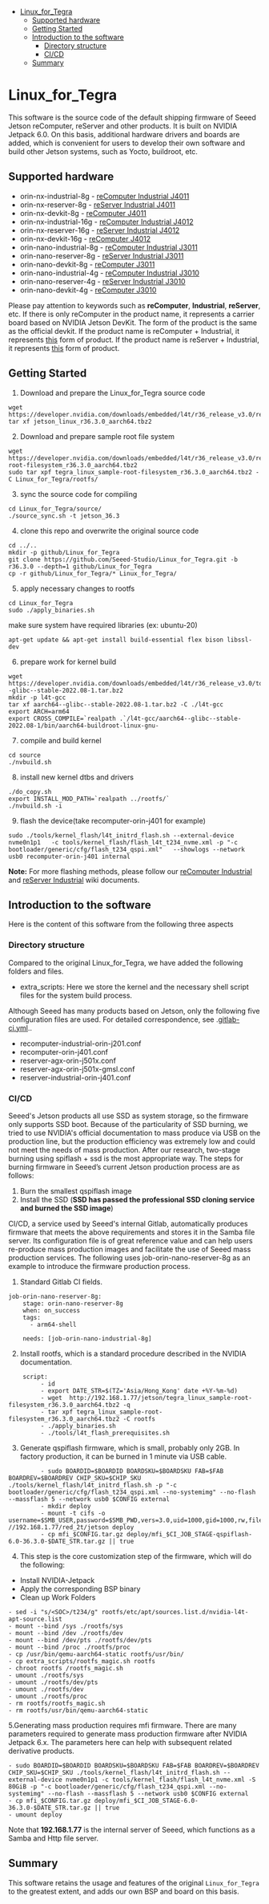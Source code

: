 - [Linux_for_Tegra](#Linux_for_Tegra)
    - [Supported hardware](#supported-hardware)
    - [Getting Started](#getting-started)
    - [Introduction to the software](#introduction-to-the-software)
        - [Directory structure](directory-structure)
        - [CI/CD](#cicd)
    - [Summary](#summary)

# Linux_for_Tegra

This software is the source code of the default shipping firmware of Seeed Jetson reComputer, reServer and other products. It is built on NVIDIA Jetpack 6.0. On this basis, additional hardware drivers and boards are added, which is convenient for users to develop their own software and build other Jetson systems, such as Yocto, buildroot, etc.

## Supported hardware 

- orin-nx-industrial-8g - [reComputer Industrial J4011](https://www.seeedstudio.com/reComputer-Industrial-J4011-p-5681.html)
- orin-nx-reserver-8g - [reServer Industrial J4011](https://www.seeedstudio.com/reServer-industrial-J4011-p-5748.html)
- orin-nx-devkit-8g - [reComputer J4011](https://www.seeedstudio.com/reComputer-J4011-p-5585.html)
- orin-nx-industrial-16g - [reComputer Industrial J4012](https://www.seeedstudio.com/reComputer-Industrial-J4012-p-5684.html)
- orin-nx-reserver-16g - [reServer Industrial J4012](https://www.seeedstudio.com/reServer-industrial-J4012-p-5747.html)
- orin-nx-devkit-16g - [reComputer J4012](https://www.seeedstudio.com/reComputer-J4012-p-5586.html)
- orin-nano-industrial-8g - [reComputer Industrial J3011](https://www.seeedstudio.com/reComputer-Industrial-J3011-p-5682.html)
- orin-nano-reserver-8g - [reServer Industrial J3011](https://www.seeedstudio.com/reServer-industrial-J3011-p-5750.html)
- orin-nano-devkit-8g - [reComputer J3011](https://www.seeedstudio.com/reComputer-J3011-p-5590.html)
- orin-nano-industrial-4g - [reComputer Industrial J3010](https://www.seeedstudio.com/reComputer-Industrial-J3010-p-5686.html)
- orin-nano-reserver-4g - [reServer Industrial J3010](https://www.seeedstudio.com/reServer-industrial-J3010-p-5749.html)
- orin-nano-devkit-4g - [reComputer J3010](https://www.seeedstudio.com/reComputer-J3010-p-5589.html)

Please pay attention to keywords such as **reComputer**, **Industrial**, **reServer**, etc. If there is only reComputer in the product name, it represents a carrier board based on NVIDIA Jetson DevKit. The form of the product is the same as the official devkit. If the product name is reComputer + Industrial, it represents [this](https://wiki.seeedstudio.com/reComputer_Industrial_Getting_Started/) form of product. If the product name is reServer + Industrial, it represents [this](https://wiki.seeedstudio.com/reServer_Industrial_Getting_Started/) form of product.

## Getting Started

1. Download and prepare the Linux_for_Tegra source code
```
wget https://developer.nvidia.com/downloads/embedded/l4t/r36_release_v3.0/release/jetson_linux_r36.3.0_aarch64.tbz2
tar xf jetson_linux_r36.3.0_aarch64.tbz2
```

2. Download and prepare sample root file system
```
wget https://developer.nvidia.com/downloads/embedded/l4t/r36_release_v3.0/release/tegra_linux_sample-root-filesystem_r36.3.0_aarch64.tbz2
sudo tar xpf tegra_linux_sample-root-filesystem_r36.3.0_aarch64.tbz2 -C Linux_for_Tegra/rootfs/
```

3. sync the source code for compiling
```
cd Linux_for_Tegra/source/
./source_sync.sh -t jetson_36.3
```
4. clone this repo and overwrite the original source code
```
cd ../..
mkdir -p github/Linux_for_Tegra
git clone https://github.com/Seeed-Studio/Linux_for_Tegra.git -b r36.3.0 --depth=1 github/Linux_for_Tegra
cp -r github/Linux_for_Tegra/* Linux_for_Tegra/
```

5. apply necessary changes to rootfs
```
cd Linux_for_Tegra
sudo ./apply_binaries.sh
```
make sure system have required libraries (ex: ubuntu-20)
```
apt-get update && apt-get install build-essential flex bison libssl-dev
```

6. prepare work for kernel build
```
wget https://developer.nvidia.com/downloads/embedded/l4t/r36_release_v3.0/toolchain/aarch64--glibc--stable-2022.08-1.tar.bz2
mkdir -p l4t-gcc
tar xf aarch64--glibc--stable-2022.08-1.tar.bz2 -C ./l4t-gcc
export ARCH=arm64
export CROSS_COMPILE=`realpath .`/l4t-gcc/aarch64--glibc--stable-2022.08-1/bin/aarch64-buildroot-linux-gnu-
```

7. compile and build kernel
```
cd source
./nvbuild.sh
```

8. install new kernel dtbs and drivers
```
./do_copy.sh
export INSTALL_MOD_PATH=`realpath ../rootfs/`
./nvbuild.sh -i
```

9. flash the device(take recomputer-orin-j401 for example)
```
sudo ./tools/kernel_flash/l4t_initrd_flash.sh --external-device nvme0n1p1   -c tools/kernel_flash/flash_l4t_t234_nvme.xml -p "-c bootloader/generic/cfg/flash_t234_qspi.xml"   --showlogs --network usb0 recomputer-orin-j401 internal
```

**Note:** For more flashing methods, please follow our [reComputer Industrial](https://wiki.seeedstudio.com/reComputer_Industrial_Getting_Started/#different-methods-of-flashing) and [reServer Industrial](https://wiki.seeedstudio.com/reServer_Industrial_Getting_Started/#different-methods-of-flashing) wiki documents.

## Introduction to the software

Here is the content of this software from the following three aspects

### Directory structure

Compared to the original Linux_for_Tegra, we have added the following folders and files.

- extra_scripts: Here we store the kernel and the necessary shell script files for the system build process.

Although Seeed has many products based on Jetson, only the following five configuration files are used. For detailed correspondence, see .[gitlab-ci.yml](./.gitlab-ci.yml)..

- recomputer-industrial-orin-j201.conf
- recomputer-orin-j401.conf
- reserver-agx-orin-j501x.conf
- reserver-agx-orin-j501x-gmsl.conf
- reserver-industrial-orin-j401.conf

### CI/CD

Seeed's Jetson products all use SSD as system storage, so the firmware only supports SSD boot. Because of the particularity of SSD burning, we tried to use NVIDIA's official documentation to mass produce via USB on the production line, but the production efficiency was extremely low and could not meet the needs of mass production. After our research, two-stage burning using spiflash + ssd is the most appropriate way. The steps for burning firmware in Seeed’s current Jetson production process are as follows:

1. Burn the smallest qspiflash image
2. Install the SSD (**SSD has passed the professional SSD cloning service and burned the SSD image**)

CI/CD, a service used by Seeed's internal Gitlab, automatically produces firmware that meets the above requirements and stores it in the Samba file server. Its configuration file is of great reference value and can help users re-produce mass production images and facilitate the use of Seeed mass production services. The following uses job-orin-nano-reserver-8g as an example to introduce the firmware production process.

1. Standard Gitlab CI fields.

```
job-orin-nano-reserver-8g:
    stage: orin-nano-reserver-8g
    when: on_success
    tags:
      - arm64-shell

    needs: [job-orin-nano-industrial-8g]
```

2. Install rootfs, which is a standard procedure described in the NVIDIA documentation.

```
    script:
         - id
         - export DATE_STR=$(TZ='Asia/Hong_Kong' date +%Y-%m-%d)
         - wget  http://192.168.1.77/jetson/tegra_linux_sample-root-filesystem_r36.3.0_aarch64.tbz2 -q
         - tar xpf tegra_linux_sample-root-filesystem_r36.3.0_aarch64.tbz2 -C rootfs
         - ./apply_binaries.sh
         - ./tools/l4t_flash_prerequisites.sh
```

3. Generate qspiflash firmware, which is small, probably only 2GB. In factory production, it can be burned in 1 minute via USB cable.

```
         - sudo BOARDID=$BOARDID BOARDSKU=$BOARDSKU FAB=$FAB BOARDREV=$BOARDREV CHIP_SKU=$CHIP_SKU ./tools/kernel_flash/l4t_initrd_flash.sh -p "-c bootloader/generic/cfg/flash_t234_qspi.xml --no-systemimg" --no-flash --massflash 5 --network usb0 $CONFIG external
         - mkdir deploy
         - mount -t cifs -o username=$SMB_USER,password=$SMB_PWD,vers=3.0,uid=1000,gid=1000,rw,file_mode=0664 //192.168.1.77/red_2t/jetson deploy
         - cp mfi_$CONFIG.tar.gz deploy/mfi_$CI_JOB_STAGE-qspiflash-6.0-36.3.0-$DATE_STR.tar.gz || true
```

4. This step is the core customization step of the firmware, which will do the following:

- Install NVIDIA-Jetpack
- Apply the corresponding BSP binary
- Clean up Work Folders

```
- sed -i "s/<SOC>/t234/g" rootfs/etc/apt/sources.list.d/nvidia-l4t-apt-source.list
- mount --bind /sys ./rootfs/sys
- mount --bind /dev ./rootfs/dev
- mount --bind /dev/pts ./rootfs/dev/pts
- mount --bind /proc ./rootfs/proc
- cp /usr/bin/qemu-aarch64-static rootfs/usr/bin/
- cp extra_scripts/rootfs_magic.sh rootfs
- chroot rootfs /rootfs_magic.sh
- umount ./rootfs/sys
- umount ./rootfs/dev/pts
- umount ./rootfs/dev
- umount ./rootfs/proc
- rm rootfs/rootfs_magic.sh
- rm rootfs/usr/bin/qemu-aarch64-static
```

5.Generating mass production requires mfi firmware. There are many parameters required to generate mass production firmware after NVIDIA Jetpack 6.x. The parameters here can help with subsequent related derivative products.

```
- sudo BOARDID=$BOARDID BOARDSKU=$BOARDSKU FAB=$FAB BOARDREV=$BOARDREV CHIP_SKU=$CHIP_SKU ./tools/kernel_flash/l4t_initrd_flash.sh --external-device nvme0n1p1 -c tools/kernel_flash/flash_l4t_nvme.xml -S 80GiB -p "-c bootloader/generic/cfg/flash_t234_qspi.xml --no-systemimg" --no-flash --massflash 5 --network usb0 $CONFIG external
- cp mfi_$CONFIG.tar.gz deploy/mfi_$CI_JOB_STAGE-6.0-36.3.0-$DATE_STR.tar.gz || true 
- umount deploy
```

Note that **192.168.1.77** is the internal server of Seeed, which functions as a Samba and Http file server.

## Summary

This software retains the usage and features of the original `Linux_for_Tegra` to the greatest extent, and adds our own BSP and board on this basis.
